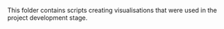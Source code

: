 This folder contains scripts creating visualisations that were used in the project development stage.
